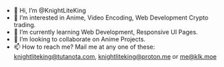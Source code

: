 - 👋 Hi, I’m @KnightLiteKing
- 👀 I’m interested in Anime, Video Encoding, Web Development Crypto trading.
- 🌱 I’m currently learning Web Development, Responsive UI Pages.
- 💞️ I’m looking to collaborate on Anime Projects.
- 📫 How to reach me? Mail me at any one of these: knightliteking@tutanota.com, knightliteking@proton.me or me@klk.moe

<!---
KnightLiteKing/KnightLiteKing is a ✨ special ✨ repository because its `README.md` (this file) appears on your GitHub profile.
You can click the Preview link to take a look at your changes.
--->
